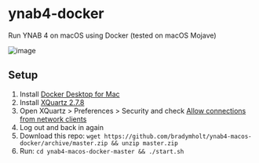 # ynab4-docker

Run YNAB 4 on macOS using Docker (tested on macOS Mojave)

![image](https://user-images.githubusercontent.com/759811/59936841-99adb400-9416-11e9-8fb7-bbb2d06547e3.png)

## Setup

1. Install [Docker Desktop for Mac](https://download.docker.com/mac/stable/Docker.dmg)
1. Install [XQuartz 2.7.8](https://www.xquartz.org/releases/XQuartz-2.7.8.html)
1. Open XQuartz > Preferences > Security and check [Allow connections from network clients](https://user-images.githubusercontent.com/759811/59886353-3a06c880-9384-11e9-8453-345a0365dce3.png)
1. Log out and back in again
1. Download this repo: `wget https://github.com/bradymholt/ynab4-macos-docker/archive/master.zip && unzip master.zip`
1. Run: `cd ynab4-macos-docker-master && ./start.sh` 
